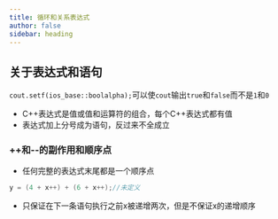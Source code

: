 ```yaml
---
title: 循环和关系表达式
author: false
sidebar: heading
---
```


## 关于表达式和语句
`cout.setf(ios_base::boolalpha);`可以使`cout`输出`true`和`false`而不是`1`和`0`

- C++表达式是值或值和运算符的组合，每个C++表达式都有值
- 表达式加上分号成为语句，反过来不全成立

### ++和--的副作用和顺序点
- 任何完整的表达式末尾都是一个顺序点
```cpp
y = (4 + x++) + (6 + x++);//未定义
```
- 只保证在下一条语句执行之前x被递增两次，但是不保证x的递增顺序